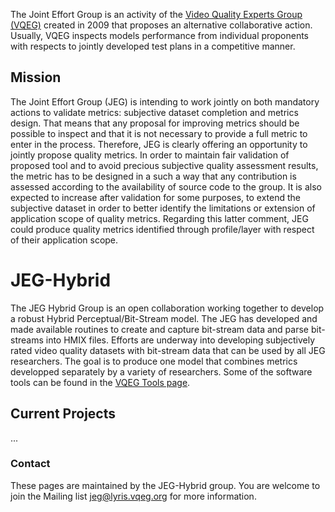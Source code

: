 The Joint Effort Group is an activity of the [Video Quality Experts Group (VQEG)](https://vqeg.org) created in 2009 that proposes an alternative collaborative action. Usually, VQEG inspects models performance from individual proponents with respects to jointly developed test plans in a competitive manner.

## Mission
The Joint Effort Group (JEG) is intending to work jointly on both mandatory actions to validate metrics: subjective dataset completion and metrics design. That means that any proposal for improving metrics should be possible to inspect and that it is not necessary to provide a full metric to enter in the process. Therefore, JEG is clearly offering an opportunity to jointly propose quality metrics. In order to maintain fair validation of proposed tool and to avoid precious subjective quality assessment results, the metric has to be designed in a such a way that any contribution is assessed according to the availability of source code to the group. It is also expected to increase after validation for some purposes, to extend the subjective dataset in order to better identify the limitations or extension of application scope of quality metrics. Regarding this latter comment, JEG could produce quality metrics identified through profile/layer with respect of their application scope.

# JEG-Hybrid

The JEG Hybrid Group is an open collaboration working together to develop a robust Hybrid Perceptual/Bit-Stream model. The JEG has developed and made available routines to create and capture bit-stream data and parse bit-streams into HMIX files. Efforts are underway into developing subjectively rated video quality datasets with bit-stream data that can be used by all JEG researchers. The goal is to produce one model that combines metrics developped separately by a variety of researchers. 
Some of the software tools can be found in the [VQEG Tools page](https://vqeg.github.io/software-tools/).

## Current Projects

...
### Contact

These pages are maintained by the JEG-Hybrid group. You are welcome to join the Mailing list [jeg@lyris.vqeg.org](mailto:jeg@lyris.vqeg.org) for more information.
